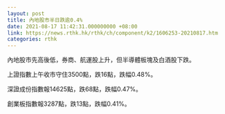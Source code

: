 ```yaml
---
layout: post
title: 內地股市半日跌逾0.4%
date: 2021-08-17 11:42:31.000000000 +08:00
link: https://news.rthk.hk/rthk/ch/component/k2/1606253-20210817.htm
categories: rthk
---
```


內地股市先高後低，券商、航運股上升，但半導體板塊及白酒股下跌。

上證指數上午收市守住3500點，跌16點，跌幅0.48%。

深證成份指數報14625點，跌68點，跌幅0.47%。

創業板指數報3287點，跌13點，跌幅0.41%。
